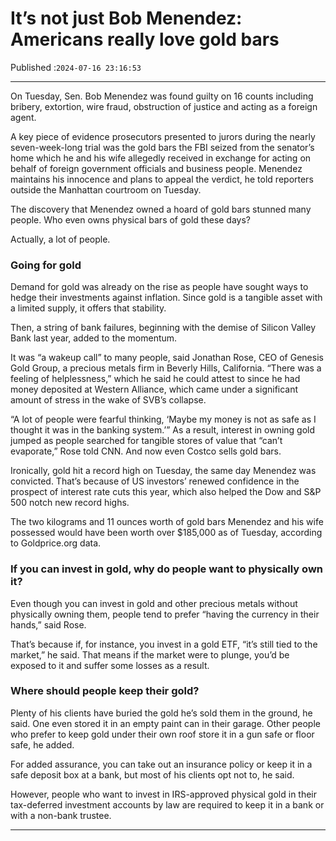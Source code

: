 # It’s not just Bob Menendez: Americans really love gold bars

Published :`2024-07-16 23:16:53`

---

On Tuesday, Sen. Bob Menendez was found guilty on 16 counts including bribery, extortion, wire fraud, obstruction of justice and acting as a foreign agent.

A key piece of evidence prosecutors presented to jurors during the nearly seven-week-long trial was the gold bars the FBI seized from the senator’s home which he and his wife allegedly received in exchange for acting on behalf of foreign government officials and business people. Menendez maintains his innocence and plans to appeal the verdict, he told reporters outside the Manhattan courtroom on Tuesday.

The discovery that Menendez owned a hoard of gold bars stunned many people. Who even owns physical bars of gold these days?

Actually, a lot of people.

### Going for gold

Demand for gold was already on the rise as people have sought ways to hedge their investments against inflation. Since gold is a tangible asset with a limited supply, it offers that stability.

Then, a string of bank failures, beginning with the demise of Silicon Valley Bank last year, added to the momentum.

It was “a wakeup call” to many people, said Jonathan Rose, CEO of Genesis Gold Group, a precious metals firm in Beverly Hills, California. “There was a feeling of helplessness,” which he said he could attest to since he had money deposited at Western Alliance, which came under a significant amount of stress in the wake of SVB’s collapse.

“A lot of people were fearful thinking, ‘Maybe my money is not as safe as I thought it was in the banking system.’” As a result, interest in owning gold jumped as people searched for tangible stores of value that “can’t evaporate,” Rose told CNN. And now even Costco sells gold bars.

Ironically, gold hit a record high on Tuesday, the same day Menendez was convicted. That’s because of US investors’ renewed confidence in the prospect of interest rate cuts this year, which also helped the Dow and S&P 500 notch new record highs.

The two kilograms and 11 ounces worth of gold bars Menendez and his wife possessed would have been worth over $185,000 as of Tuesday, according to Goldprice.org data.

### If you can invest in gold, why do people want to physically own it?

Even though you can invest in gold and other precious metals without physically owning them, people tend to prefer “having the currency in their hands,” said Rose.

That’s because if, for instance, you invest in a gold ETF, “it’s still tied to the market,” he said. That means if the market were to plunge, you’d be exposed to it and suffer some losses as a result.

### Where should people keep their gold?

Plenty of his clients have buried the gold he’s sold them in the ground, he said. One even stored it in an empty paint can in their garage. Other people who prefer to keep gold under their own roof store it in a gun safe or floor safe, he added.

For added assurance, you can take out an insurance policy or keep it in a safe deposit box at a bank, but most of his clients opt not to, he said.

However, people who want to invest in IRS-approved physical gold in their tax-deferred investment accounts by law are required to keep it in a bank or with a non-bank trustee.

---

